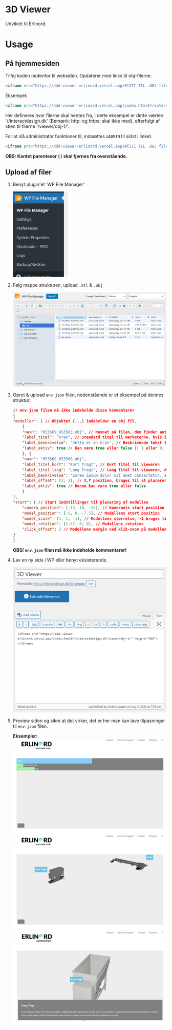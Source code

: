 # 3D Viewer

Udviklet til Erlinord. 

# Usage

## På hjemmesiden
Tilføj koden nedenfor til websiden. Opdaterer med links til obj-filerne.

```html
<iframe src="https://ddd-viewer-erlinord.vercel.app/#[STI TIL .OBJ filer]" height="500"></iframe>
```

Eksempel:

```html
<iframe src="https://ddd-viewer-erlinord.vercel.app/index.html#//interactdesign.dk/viewer/obj-1/" height="500"></iframe>
```

Her defineres hvor filerne skal hentes fra, i dette eksempel er dette værten '//interactdesign.dk' (Bemærk: http: og https: skal ikke med), efterfulgt af stien til filerne '/viewer/obj-1/'.

For at slå administrator funktioner til, indsættes ```&ADMIN``` til sidst i linket.

```html
<iframe src="https://ddd-viewer-erlinord.vercel.app/#[STI TIL .OBJ filer][&ADMIN]" height="500"></iframe>
```


**OBS: Kantet parenteser ```[]``` skal fjernes fra ovenstående.**

## Upload af filer

1. Benyt plugin'et 'WP File Manager'

    ![alt text](imgs/image0.png)

2. Følg mappe strukturen, upload ```.mtl``` & ```.obj```
    
    ![alt text](imgs/image1.png)

3. Opret & upload ```env.json``` filen, nedenstående er et eksempel på dennes struktur:
    
    ```JSON
    // env.json filen må ikke indeholde disse kommentarer
    {
    "modeller": [ // Objektet {...} indeholder en obj fil.
        {
        "navn": "653569_653563.obj", // Navnet på filen, den finder automatisk .mtl filen som hører til, bemærk denne skal have samme navn.
        "label_titel": "Kran", // Standard titel til mærkaterne, hvis ikke tilstede vises intet mærkat.
        "label_beskrivelse": "Dette er en kran", // Beskrivende tekst til mærkatet
        "label_aktiv": true // Kan være true eller false || 1 eller 0, bestemmer om mærkatet skal vises eller ej
        }, {
        "navn": "653569_653566.obj",
        "label_titel_kort": "Kort Tragt", // Kort Titel til vieweren
        "label_titel_lang": "Lang Tragt", // Lang Titel til vieweren, denne vises i den udvidet beskrivelse.
        "label_beskrivelse": "Lorem ipsum dolor sit amet consectetur, adipisicing elit. Voluptatem atque facere consectetur a, sapiente eum placeat accusamus nostrum, iusto quam neque dolore laboriosam enim dolorem quasi accusantium deleniti asperiores suscipit.",
        "label_offset": [2, 2], // X,Y position, bruges til at placerer mærkatet i forhold til modellen.
        "label_aktiv": true // Denne kan være true eller false
        }
    ],
    "start": { // Start indstillinger til placering af modellen
        "camera_position": [-13, 10, -15], // Kameraets start position
        "model_position": [-5, 0, -7.5], // Modellens start position
        "model_scale": [1, 1, -1], // Modellens størrelse, -1 bruges til at flippe modellen
        "model_rotation": [1.57, 0, 0], // Modellens rotation
        "click_offset": 2 // Modellens margin ved klik-zoom på modellen
    }
    }
    ```
    **OBS! ```env.json``` filen må ikke indeholde kommentarer!**

4. Lav en ny side i WP eller benyt eksisterende.

    ![alt text](imgs/image2.png)


5. Preview siden og sikre at det virker, det er her man kan lave tilpasninger til ```env.json``` filen.
    
    **Eksempler:**
    ![alt text](imgs/image3.png)
    ![alt text](imgs/image4.png)
    ![alt text](imgs/image5.png)
